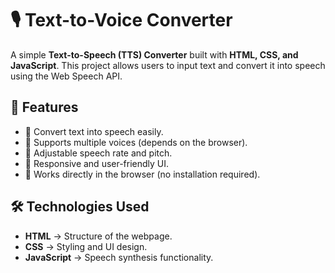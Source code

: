# 🎙️ Text-to-Voice Converter

A simple **Text-to-Speech (TTS) Converter** built with **HTML, CSS, and JavaScript**. This project allows users to input text and convert it into speech using the Web Speech API.

## 🌟 Features
- 🔹 Convert text into speech easily.
- 🔹 Supports multiple voices (depends on the browser).
- 🔹 Adjustable speech rate and pitch.
- 🔹 Responsive and user-friendly UI.
- 🔹 Works directly in the browser (no installation required).


## 🛠️ Technologies Used
- **HTML** → Structure of the webpage.
- **CSS** → Styling and UI design.
- **JavaScript** → Speech synthesis functionality.

